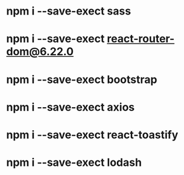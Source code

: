 # npm i --save-exect sass
# npm i --save-exect react-router-dom@6.22.0 
# npm i --save-exect bootstrap
# npm i --save-exect axios
# npm i --save-exect react-toastify
# npm i --save-exect lodash